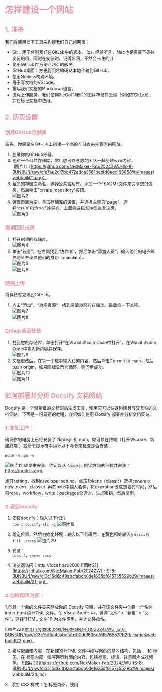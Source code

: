 <h1 style="color: #e19cab;">怎样建设一个网站</h1>
<h2 style="color: #e19cab;">1. 准备</h2>
  
我们将使用以下工具来构建我们自己的网页：

- Git：用于控制我们在GitLab中的版本。（ps. 经验所言，Mac也是需要下载并安装的哦，同时在安装时，记得断网，不然会卡住的。)
- 使用GitHub作为我们网页的服务。
- GitHub桌面：方便我们将编码从本地传输到GitHub。
- 使用Node.js构建环境。
- 用于写文档的VScode。
- 撰写我们文档的Markdown语言。
- 图片上传服务，我们使用PicGo将我们的图片存储在云端（例如在GitLab），并在标记文档中使用。

<h2 style="color: #e19cab;">2. 网页设置</h2>

<h3 style="color: #e19cab;">创建GitHub存储库</h3>

首先，你需要在GitHub上创建一个新的存储库来托管你的网站。

1. 登录你的GitHub账号。
2. 创建一个公共存储库，然后您可以与您的团队一起创建web内容。  
    ![图片1]（https://github.com/NexMaker-Fab/2024ZWU-IS-8-BUNBUN/raw/cfe7ae2c17bd472adca8561bedfd0ecc1638589b/images/webbuild/1.png）
3. 给您的存储库命名，选择公共或私有。添加一个README文件来共享您的信息，然后单击“create repository”按钮。  
    ![图片2](https://github.com/NexMaker-Fab/2024ZWU-IS-8-BUNBUN/raw/cfe7ae2c17bd472adca8561bedfd0ecc1638589b/images/webbuild/2.png)
4. 设置页面为空。单击存储库的设置，并选择左侧的“page”。选择“main”和“/root”并保存。上面的链接允许您查看该页。  
    ![图片3](https://github.com/NexMaker-Fab/2024ZWU-IS-8-BUNBUN/raw/cfe7ae2c17bd472adca8561bedfd0ecc1638589b/images/webbuild/3.png)

<h3 style="color: #e19cab;">邀请团队成员</h3>

1. 打开创建的存储库。    
   ![图片4](https://github.com/NexMaker-Fab/2024ZWU-IS-8-BUNBUN/raw/cfe7ae2c17bd472adca8561bedfd0ecc1638589b/images/webbuild/4.png)
2. 单击“设置”，在左侧找到“协作者”，然后单击“添加人员”，输入他们的电子邮件地址并设置他们的身份（maintain）。  
   ![图片5](https://github.com/NexMaker-Fab/2024ZWU-IS-8-BUNBUN/raw/cfe7ae2c17bd472adca8561bedfd0ecc1638589b/images/webbuild/5.png)  
   ![图片6](https://github.com/NexMaker-Fab/2024ZWU-IS-8-BUNBUN/raw/cfe7ae2c17bd472adca8561bedfd0ecc1638589b/images/webbuild/6.png)

<h3 style="color: #e19cab;">网络上传</h3>

将存储库克隆到GitHub。

1. 点击“添加”，“克隆资源”，找到需要克隆的存储库。最后按一下克隆。  
   ![图片7](https://github.com/NexMaker-Fab/2024ZWU-IS-8-BUNBUN/raw/cfe7ae2c17bd472adca8561bedfd0ecc1638589b/images/webbuild/7.png)  
   ![图片8](https://github.com/NexMaker-Fab/2024ZWU-IS-8-BUNBUN/raw/cfe7ae2c17bd472adca8561bedfd0ecc1638589b/images/webbuild/8.png)

<h3 style="color: #e19cab;">Github桌面登录</h3>

1. 找到您的存储库，单击打开“在Visual Studio Code中打开”，在Visual Studio Code中输入新内容并保存。  
   ![图片9](https://github.com/NexMaker-Fab/2024ZWU-IS-8-BUNBUN/raw/cfe7ae2c17bd472adca8561bedfd0ecc1638589b/images/webbuild/9.png)
2. 文档更改后，在第一个框中输入任何内容，然后单击Commit to main，然后push origin，如果图标显示为循环，则同步成功。  
   ![图片10](https://github.com/NexMaker-Fab/2024ZWU-IS-8-BUNBUN/raw/cfe7ae2c17bd472adca8561bedfd0ecc1638589b/images/webbuild/10.png)  
   ![图片11](https://github.com/NexMaker-Fab/2024ZWU-IS-8-BUNBUN/raw/cfe7ae2c17bd472adca8561bedfd0ecc1638589b/images/webbuild/11.png)

<h2 style="color: #e19cab;">如何部署并分析 Docsify 文档网站</h2>
Docsify 是一个轻量级的文档网站生成工具，使用它可以快速构建具有交互性的文档网站。下面是一份简要的教程，介绍如何使用 Docsify 部署并分析文档网站。
<h3 style="color: #e19cab;">1.准备工作：</h3>
确保你的电脑上已经安装了 Node.js 和 npm。你可以在终端（打开VScode，新建终端
）或命令提示符中运行以下命令来检查是否安装：

   `node -v`
   `npm -v`

![图片12](https://github.com/NexMaker-Fab/2024ZWU-IS-8-BUNBUN/raw/cfe7ae2c17bd472adca8561bedfd0ecc1638589b/images/webbuild/12.png)
如果未安装，你可以从 Node.js 的官方网站下载并安装：https://nodejs.org/

点开setting，找到developer setting，点击Tokens（classic）选择generate new token（classic）再在note中输入名称，将expiration改成想要的时间，然后将repo，workflow，write：packages全选上，生成密钥，然后复制。

<h3 style="color: #e19cab;">2.安装docsify</h3>


1. 安装docsify：输入以下代码  
   `npm i docsify-cli -g`
![图片19](https://github.com/NexMaker-Fab/2024ZWU-IS-8-BUNBUN/raw/c13c15d6c49abcfabcb0de1635df615765529b29/images/webbuild/19.png)

2. 确定位置，然后初始化环境：输入以下代码后，在黄色框处输入y
   `docsify init ./docs`
![图片20](https://github.com/NexMaker-Fab/2024ZWU-IS-8-BUNBUN/raw/c13c15d6c49abcfabcb0de1635df615765529b29/images/webbuild/20.png)

3. 预览：  
   `docsify serve docs`
4. 浏览器访问：http://localhost:3000
![图片21](https://github.com/NexMaker-Fab/2024ZWU-IS-8-BUNBUN/raw/c13c15d6c49abcfabcb0de1635df615765529b29/images/webbuild/21.jpg）


<h3 style="color: #e19cab;">3.创建网页封面：</h3>

1.创建一个新的文件夹来存放你的 Docsify 项目，并在该文件夹中创建一个名为 index.html 的 HTML 文件。在 Visual Studio 中，选择“文件” > “新建” > “文件”，选择“HTML 文件”作为文件类型，并为文件命名。

![图片22](https://github.com/NexMaker-Fab/2024ZWU-IS-8-BUNBUN/raw/c13c15d6c49abcfabcb0de1635df615765529b29/images/webbuild/22.png）

2. 编写配置和内容：在新建的 HTML 文件中编写网页的基本结构，包括 <html>、<head> 和 <body> 标签。在 <body> 标签内部，编写网页封面的内容，包括标题、标语、背景图片或视频等。
![图片22](https://github.com/NexMaker-Fab/2024ZWU-IS-8-BUNBUN/raw/c13c15d6c49abcfabcb0de1635df615765529b29/images/webbuild/24.jpg）

3.   添加 CSS 样式：在 <head> 标签内部，使用 <style> 标签或链接外部 CSS 文件，为网页封面添加样式，包括调整背景图片的大小、文字的颜色和大小等。
4.测试和调试：保存文件后，在浏览器中打开 HTML 文件，查看网页封面的效果，并进行必要的调试和修改，直到达到预期的效果。

<h3 style="color: #e19cab;">4.设置cover page</h3>

1.建立一个cover page 文件

![图片22](https://github.com/NexMaker-Fab/2024ZWU-IS-8-BUNBUN/raw/c13c15d6c49abcfabcb0de1635df615765529b29/images/webbuild/25.png）

<h3 style="color: #e19cab;">5.建立sidebar：</h3>
1.在网页封面中添加侧边栏容器：在网页封面的 HTML 结构中，添加一个 <div> 或其他容器元素，作为侧边栏的容器。
2.编写侧边栏内容：在侧边栏容器内部，编写侧边栏的内容，包括导航链接、搜索框、个人资料或信息等。

![图片22](https://github.com/NexMaker-Fab/2024ZWU-IS-8-BUNBUN/raw/c13c15d6c49abcfabcb0de1635df615765529b29/images/webbuild/26.png）

3.为侧边栏添加 CSS 样式：使用 CSS 样式为侧边栏容器和其中的内容添加样式，包括设置背景颜色、边框样式、文字样式等。
4.测试和调试：保存文件后，在浏览器中查看网页封面和侧边栏的效果，确保它们在不同设备上都能够正确显示和响应。

<h2 style="color: #e19cab;">5. 部署到 GitHub Pages（可选）：</h2>
如果你希望将文档网站部署到 GitHub Pages 上，可以将 Docsify 项目推送到 GitHub 仓库，并启用 GitHub Pages 功能。




<h3 style="color: #e19cab;">图片上传</h3>

1. 安装Picgo
2. 在GitHub上新建图片仓库
3. 进入图床设置
4. 获取密钥
5. 设定自定义域名使用cdn加速https://cdn.jsdelivr.net/gh/用户名/图床仓库名，完成Picgo设置  
   ![图片13](https://github.com/NexMaker-Fab/2024ZWU-IS-8-BUNBUN/raw/cfe7ae2c17bd472adca8561bedfd0ecc1638589b/images/webbuild/13.png)  
   ![图片14](https://github.com/NexMaker-Fab/2024ZWU-IS-8-BUNBUN/raw/cfe7ae2c17bd472adca8561bedfd0ecc1638589b/images/webbuild/14.png)  
   ![图片15](https://github.com/NexMaker-Fab/2024ZWU-IS-8-BUNBUN/raw/cfe7ae2c17bd472adca8561bedfd0ecc1638589b/images/webbuild/15.png)
6. 点击图床设置，找到GitHub，将密钥复制到token上，其他的按要求填完。  
   ![图片16](https://github.com/NexMaker-Fab/2024ZWU-IS-8-BUNBUN/raw/cfe7ae2c17bd472adca8561bedfd0ecc1638589b/images/webbuild/16.png)
7. 接着将图片拖拽到上传区，在相册中查看是否上传成功，同时可以复制图片路径  
   ![图片17](https://github.com/NexMaker-Fab/2024ZWU-IS-8-BUNBUN/raw/cfe7ae2c17bd472adca8561bedfd0ecc1638589b/images/webbuild/17.png)  
   ![图片18](https://github.com/NexMaker-Fab/2024ZWU-IS-8-BUNBUN/raw/cfe7ae2c17bd472adca8561bedfd0ecc1638589b/images/webbuild/18.png)
   (ps. 如果picgo配置一直失败，可以直接在Github仓库中创建存放images的文件夹，并Add file。)